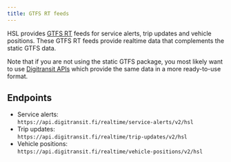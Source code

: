 ```yaml
---
title: GTFS RT feeds
---
```


HSL provides [GTFS RT](https://developers.google.com/transit/gtfs-realtime) feeds for service alerts, trip updates and vehicle positions. These GTFS RT feeds provide realtime data that complements the static GTFS data.

Note that if you are not using the static GTFS package, you most likely want to use [Digitransit APIs](https://digitransit.fi/en/developers/) which provide the same data in a more ready-to-use format.

## Endpoints

* Service alerts:  
`https://api.digitransit.fi/realtime/service-alerts/v2/hsl`
* Trip updates:  
`https://api.digitransit.fi/realtime/trip-updates/v2/hsl`
* Vehicle positions:  
`https://api.digitransit.fi/realtime/vehicle-positions/v2/hsl`